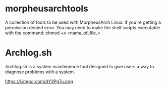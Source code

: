 # morpheusarchtools
A collection of tools to be used with MorpheusArch Linux. If you're getting a permission denied error. You may need to make the shell scripts executable with the command:
chmod +x <name_of_file_>

# Archlog.sh

Archlog.sh is a system maintenence tool designed to give users a way to diagnose problems with a system.

https://i.imgur.com/dY3PgTu.png
